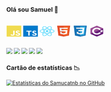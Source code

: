 ### Olá sou Samuel 👋

<div style="display: inline_block"><br>
  <img align="center" alt="Samuca-Js" height="30" width="40" src="https://raw.githubusercontent.com/devicons/devicon/master/icons/javascript/javascript-plain.svg">
  <img align="center" alt="Samuca-Ts" height="30" width="40" src="https://raw.githubusercontent.com/devicons/devicon/master/icons/typescript/typescript-plain.svg">
  <img align="center" alt="Samuca-React" height="30" width="40" src="https://raw.githubusercontent.com/devicons/devicon/master/icons/react/react-original.svg">
  <img align="center" alt="Samuca-HTML" height="30" width="40" src="https://raw.githubusercontent.com/devicons/devicon/master/icons/html5/html5-original.svg">
  <img align="center" alt="Samuca-CSS" height="30" width="40" src="https://raw.githubusercontent.com/devicons/devicon/master/icons/css3/css3-original.svg">
  <img align="center" alt="Samuca-Csharp" height="30" width="40" src="https://raw.githubusercontent.com/devicons/devicon/master/icons/csharp/csharp-original.svg">
</div>

##

<div> 
  <a href="https://www.youtube.com/channel/UCe7lwGmgRoaYCyVZYVEkS5A" target="_blank"><img src="https://img.shields.io/badge/YouTube-FF0000?style=for-the-badge&logo=youtube&logoColor=white" target="_blank"></a>
  <a href="https://instagram.com/samucatnb?igshid=ZDc4ODBmNjlmNQ==" target="_blank"><img src="https://img.shields.io/badge/-Instagram-%23E4405F?style=for-the-badge&logo=instagram&logoColor=white" target="_blank"></a>
 	<a href="https://twitter.com/samucatnb?t=4M-7bRYn3kYpcL9qfc95cA&s=09" target="_blank"><img src="https://img.shields.io/badge/Twitch-9146FF?style=for-the-badge&logo=twitch&logoColor=white" target="_blank"></a>
  <a href = "mailto:samucatnb@gmail.com"><img src="https://img.shields.io/badge/-Gmail-%23333?style=for-the-badge&logo=gmail&logoColor=white" target="_blank"></a>
  <a href="https://www.linkedin.com/in/samuel-morais-02a69062" target="_blank"><img src="https://img.shields.io/badge/-LinkedIn-%230077B5?style=for-the-badge&logo=linkedin&logoColor=white" target="_blank"></a> 
  
</div>

### Cartão de estatísticas :chart_with_downwards_trend:


[![Estatísticas do Samucatnb no GitHub](https://github-readme-stats.vercel.app/api/?username=samucatnb&show_icons=true&title_color=fff&icon_color=79ff97&text_color=9f9f9f&bg_color=151515&locale=pt-br)](https://github.com/samucatnb?tab=repositories)


<!--
**samucatnb/samucatnb** is a ✨ _special_ ✨ repository because its `README.md` (this file) appears on your GitHub profile.

Here are some ideas to get you started:

- 🔭 Hoje trabalhando com C#, React,Next JS, TypeScript, Prisma, HTML5
- 🌱 Estudando  React,Next JS, TypeScript, Prisma, HTML5
- 😄 Pronouns: ele/dele
